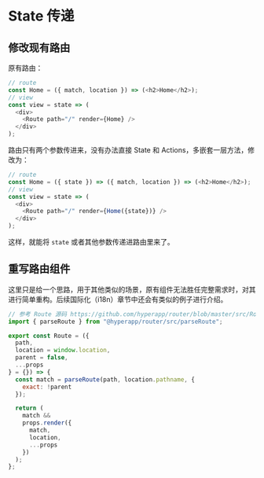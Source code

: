 # State 传递

## 修改现有路由

原有路由：

```js
// route
const Home = ({ match, location }) => (<h2>Home</h2>);
// view
const view = state => (
  <div>
    <Route path="/" render={Home} />
  </div>
);
```

路由只有两个参数传进来，没有办法直接 State 和 Actions，多嵌套一层方法，修改为：

```js
// route
const Home = ({ state }) => ({ match, location }) => (<h2>Home</h2>);
// view
const view = state => (
  <div>
    <Route path="/" render={Home({state})} />
  </div>
);
```

这样，就能将 `state` 或者其他参数传递进路由里来了。

## 重写路由组件

这里只是给一个思路，用于其他类似的场景，原有组件无法胜任完整需求时，对其进行简单重构。后续国际化（i18n）章节中还会有类似的例子进行介绍。

```js
// 参考 Route 源码 https://github.com/hyperapp/router/blob/master/src/Route.js 进行修改
import { parseRoute } from "@hyperapp/router/src/parseRoute";

export const Route = ({
  path,
  location = window.location,
  parent = false,
  ...props
} = {}) => {
  const match = parseRoute(path, location.pathname, {
    exact: !parent
  });

  return (
    match &&
    props.render({
      match,
      location,
      ...props
    })
  );
};
```
